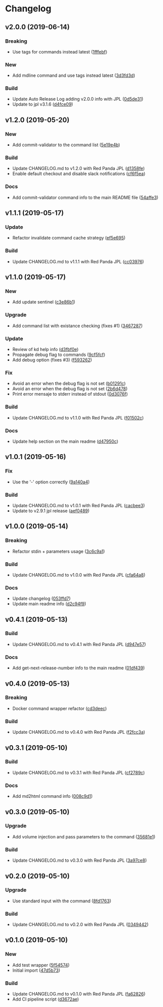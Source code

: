 # Changelog

## v2.0.0 (2019-06-14)

### Breaking

* Use tags for commands instead latest ([1fffebf](https://github.com/kairops/docker-command-launcher/commit/1fffebf))

### New

* Add mdline command and use tags instead latest ([3d3fd3d](https://github.com/kairops/docker-command-launcher/commit/3d3fd3d))

### Build

* Update Auto Release Log adding v2.0.0 info with JPL ([0d5de31](https://github.com/kairops/docker-command-launcher/commit/0d5de31))
* Update to jpl v3.1.6 ([d4fce09](https://github.com/kairops/docker-command-launcher/commit/d4fce09))

## v1.2.0 (2019-05-20)

### New

* Add commit-validator to the command list ([5e19e4b](https://github.com/kairops/docker-command-launcher/commit/5e19e4b))

### Build

* Update CHANGELOG.md to v1.2.0 with Red Panda JPL ([d1358fe](https://github.com/kairops/docker-command-launcher/commit/d1358fe))
* Enable default checkout and disable slack notifications ([cf6f5ea](https://github.com/kairops/docker-command-launcher/commit/cf6f5ea))

### Docs

* Add commit-validator command info to the main README file ([54affe3](https://github.com/kairops/docker-command-launcher/commit/54affe3))

## v1.1.1 (2019-05-17)

### Update

* Refactor invalidate command cache strategy ([ef5e695](https://github.com/kairops/docker-command-launcher/commit/ef5e695))

### Build

* Update CHANGELOG.md to v1.1.1 with Red Panda JPL ([cc03976](https://github.com/kairops/docker-command-launcher/commit/cc03976))

## v1.1.0 (2019-05-17)

### New

* Add update sentinel ([c3e86b1](https://github.com/kairops/docker-command-launcher/commit/c3e86b1))

### Upgrade

* Add command list with existance checking (fixes #1) ([3467287](https://github.com/kairops/docker-command-launcher/commit/3467287))

### Update

* Review of kd help info ([d3fbf0e](https://github.com/kairops/docker-command-launcher/commit/d3fbf0e))
* Propagate debug flag to commands ([9cf5fcf](https://github.com/kairops/docker-command-launcher/commit/9cf5fcf))
* Add debug option (fixes #3) ([f593262](https://github.com/kairops/docker-command-launcher/commit/f593262))

### Fix

* Avoid an error when the debug flag is not set ([b01291c](https://github.com/kairops/docker-command-launcher/commit/b01291c))
* Avoid an error when the debug flag is not set ([2b6d478](https://github.com/kairops/docker-command-launcher/commit/2b6d478))
* Print error mensaje to stderr instead of stdout ([0d3076f](https://github.com/kairops/docker-command-launcher/commit/0d3076f))

### Build

* Update CHANGELOG.md to v1.1.0 with Red Panda JPL ([f01502c](https://github.com/kairops/docker-command-launcher/commit/f01502c))

### Docs

* Update help section on the main readme ([d47950c](https://github.com/kairops/docker-command-launcher/commit/d47950c))

## v1.0.1 (2019-05-16)

### Fix

* Use the '-' option correctly ([9a140a4](https://github.com/kairops/docker-command-launcher/commit/9a140a4))

### Build

* Update CHANGELOG.md to v1.0.1 with Red Panda JPL ([cacbee3](https://github.com/kairops/docker-command-launcher/commit/cacbee3))
* Update to v2.9.1 jpl release ([aef0489](https://github.com/kairops/docker-command-launcher/commit/aef0489))

## v1.0.0 (2019-05-14)

### Breaking

* Refactor stdin + parameters usage ([3c6c9a1](https://github.com/kairops/docker-command-launcher/commit/3c6c9a1))

### Build

* Update CHANGELOG.md to v1.0.0 with Red Panda JPL ([cfa64a8](https://github.com/kairops/docker-command-launcher/commit/cfa64a8))

### Docs

* Update changelog ([053ffd7](https://github.com/kairops/docker-command-launcher/commit/053ffd7))
* Update main readme info ([d2c94f9](https://github.com/kairops/docker-command-launcher/commit/d2c94f9))

## v0.4.1 (2019-05-13)

### Build

* Update CHANGELOG.md to v0.4.1 with Red Panda JPL ([d947e57](https://github.com/kairops/docker-command-launcher/commit/d947e57))

### Docs

* Add get-next-release-number info to the main readme ([01df439](https://github.com/kairops/docker-command-launcher/commit/01df439))

## v0.4.0 (2019-05-13)

### Breaking

* Docker command wrapper refactor ([cd3deec](https://github.com/kairops/docker-command-launcher/commit/cd3deec))

### Build

* Update CHANGELOG.md to v0.4.0 with Red Panda JPL ([f2fcc3a](https://github.com/kairops/docker-command-launcher/commit/f2fcc3a))

## v0.3.1 (2019-05-10)

### Build

* Update CHANGELOG.md to v0.3.1 with Red Panda JPL ([cf2789c](https://github.com/kairops/docker-command-launcher/commit/cf2789c))

### Docs

* Add md2html command info ([008c9d1](https://github.com/kairops/docker-command-launcher/commit/008c9d1))

## v0.3.0 (2019-05-10)

### Upgrade

* Add volume injection and pass parameters to the command ([35681e1](https://github.com/kairops/docker-command-launcher/commit/35681e1))

### Build

* Update CHANGELOG.md to v0.3.0 with Red Panda JPL ([3a97ce8](https://github.com/kairops/docker-command-launcher/commit/3a97ce8))

## v0.2.0 (2019-05-10)

### Upgrade

* Use standard input with the command ([8fd1763](https://github.com/kairops/docker-command-launcher/commit/8fd1763))

### Build

* Update CHANGELOG.md to v0.2.0 with Red Panda JPL ([0349442](https://github.com/kairops/docker-command-launcher/commit/0349442))

## v0.1.0 (2019-05-10)

### New

* Add test wrapper ([5f54574](https://github.com/kairops/docker-command-launcher/commit/5f54574))
* Initial import ([47d5b73](https://github.com/kairops/docker-command-launcher/commit/47d5b73))

### Build

* Update CHANGELOG.md to v0.1.0 with Red Panda JPL ([fa62826](https://github.com/kairops/docker-command-launcher/commit/fa62826))
* Add CI pipeline script ([d3672ae](https://github.com/kairops/docker-command-launcher/commit/d3672ae))

